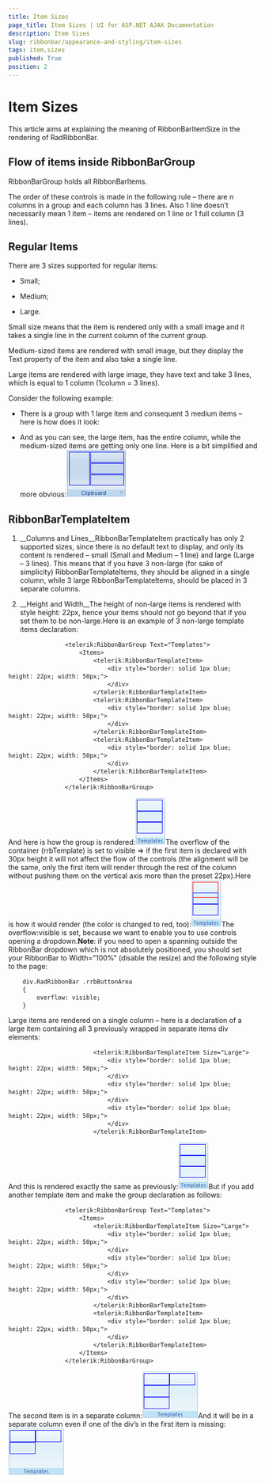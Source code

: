 ```yaml
---
title: Item Sizes
page_title: Item Sizes | UI for ASP.NET AJAX Documentation
description: Item Sizes
slug: ribbonbar/appearance-and-styling/item-sizes
tags: item,sizes
published: True
position: 2
---
```


# Item Sizes



This article aims at explaining the meaning of RibbonBarItemSize in the rendering of RadRibbonBar.

## Flow of items inside RibbonBarGroup

RibbonBarGroup holds all RibbonBarItems.

The order of these controls is made in the following rule – there are n columns in a group and each column has 3 lines. Also 1 line doesn’t necessarily mean 1 item – items are rendered on 1 line or 1 full column (3 lines).

## Regular Items

There are 3 sizes supported for regular items:

* Small;

* Medium;

* Large.

Small size means that the item is rendered only with a small image and it takes a single line in the current column of the current group.

Medium-sized items are rendered with small image, but they display the Text property of the item and also take a single line.

Large items are rendered with large image, they have text and take 3 lines, which is equal to 1 column (1column = 3 lines).

Consider the following example:

* There is a group with 1 large item and consequent 3 medium items – here is how does it look:

* And as you can see, the large item, has the entire column, while the medium-sized items are getting only one line. Here is a bit simplified and more obvious:![RibbonBarGroup Columns and Lines](images/ribbonbar-itemsizes_columnsandlines.png)

## RibbonBarTemplateItem

1. __Columns and Lines__RibbonBarTemplateItem practically has only 2 supported sizes, since there is no default text to display, and only its content is rendered – small (Small and Medium – 1 line) and large (Large – 3 lines). This means that if you have 3 non-large (for sake of simplicity) RibbonBarTemplateItems, they should be aligned in a single column, while 3 large RibbonBarTemplateItems, should be placed in 3 separate columns.

1. __Height and Width__The height of non-large items is rendered with style height: 22px, hence your items should not go beyond that if you set them to be non-large.Here is an example of 3 non-large template items declaration:

````ASPNET
				<telerik:RibbonBarGroup Text="Templates">
					<Items>
				        <telerik:RibbonBarTemplateItem>
							<div style="border: solid 1px blue; height: 22px; width: 50px;">
							</div>
				        </telerik:RibbonBarTemplateItem>
						<telerik:RibbonBarTemplateItem>
							<div style="border: solid 1px blue; height: 22px; width: 50px;">
							</div>
				        </telerik:RibbonBarTemplateItem>
						<telerik:RibbonBarTemplateItem>
							<div style="border: solid 1px blue; height: 22px; width: 50px;">
							</div>
				        </telerik:RibbonBarTemplateItem>
					</Items>
				</telerik:RibbonBarGroup>
````

And here is how the group is rendered:![3 RibbonBarTemplateItems in a column](images/ribbonbar-itemsizes_column.png)The overflow of the container (rrbTemplate) is set to visible => if the first item is declared with 30px height it will not affect the flow of the controls (the alignment will be the same, only the first item will render through the rest of the column without pushing them on the vertical axis more than the preset 22px).Here is how it would render (the color is changed to red, too):![Overflowing RibbonBarTemplateItem](images/ribbonbar-itemsizes_template_overflow.png)The overflow:visible is set, because we want to enable you to use controls opening a dropdown.__Note__: if you need to open a spanning outside the RibbonBar dropdown which is not absolutely positioned, you should set your RibbonBar to Width=”100%” (disable the resize) and the following style to the page:

````ASPNET
	div.RadRibbonBar .rrbButtonArea
	{
	    overflow: visible;
	}
````

Large items are rendered on a single column – here is a declaration of a large item containing all 3 previously wrapped in separate items div elements:

````ASPNET
						<telerik:RibbonBarTemplateItem Size="Large">
							<div style="border: solid 1px blue; height: 22px; width: 50px;">
							</div>
							<div style="border: solid 1px blue; height: 22px; width: 50px;">
							</div>
							<div style="border: solid 1px blue; height: 22px; width: 50px;">
							</div>
						</telerik:RibbonBarTemplateItem>
````

And this is rendered exactly the same as previously:![3 RibbonBarTemplateItems in a column](images/ribbonbar-itemsizes_column.png)But if you add another template item and make the group declaration as follows:

````ASPNET
				<telerik:RibbonBarGroup Text="Templates">
				    <Items>
				        <telerik:RibbonBarTemplateItem Size="Large">
							<div style="border: solid 1px blue; height: 22px; width: 50px;">
							</div>
							<div style="border: solid 1px blue; height: 22px; width: 50px;">
							</div>
							<div style="border: solid 1px blue; height: 22px; width: 50px;">
							</div>
				        </telerik:RibbonBarTemplateItem>
				        <telerik:RibbonBarTemplateItem>
							<div style="border: solid 1px blue; height: 22px; width: 50px;">
							</div>
				        </telerik:RibbonBarTemplateItem>
				    </Items>
				</telerik:RibbonBarGroup>
````

The second item is in a separate column:![Small after Large RibbonBarTemplateItem is on new line](images/ribbonbar-itemsizes_new_column.png)And it will be in a separate column even if one of the div’s in the first item is missing:![Large RibbonBarTemplateItem](images/ribbonbar-itemsizes_large_templateitem.png)
